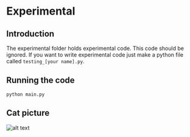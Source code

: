 # Experimental

## Introduction
The experimental folder holds experimental code. This code should be ignored.
If you want to write experimental code just make a python file called `testing_[your name].py`.

## Running the code
`python main.py`

## Cat picture
![alt text](https://encrypted-tbn0.gstatic.com/images?q=tbn:ANd9GcQqYfW8vbzq0QDPcAA3qcG6eWEML9_rBUQ0zg&usqp=CAU)